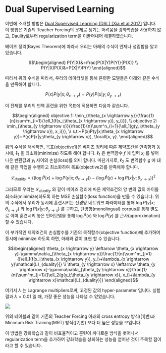 # Dual Supervised Learning

이번에 소개할 방법은 [Dual Supervised Learning (DSL) [Xia et al.2017]](https://arxiv.org/pdf/1707.00415.pdf) 입니다. 이 방법은 기존의 Teacher Forcing의 문제로 생기는 어려움을 강화학습을 사용하지 않고, Daulity로부터 regularization term을 이끌어내어 해결하였습니다.

베이즈 정리(Bayes Theorem)에 따라서 우리는 아래의 수식이 언제나 성립함을 알고 있습니다.

$$\begin{aligned}
P(Y|X)&=\frac{P(X|Y)P(Y)}{P(X)} \\
P(Y|X)P(X)&=P(X|Y)P(Y)
\end{aligned}$$

따라서 위의 수식을 따라서, 우리의 데이터셋을 통해 훈련한 모델들은 아래와 같은 수식을 만족해야 합니다.

$$P(x)P(y|x;\theta_{x \rightarrow y})=P(y)P(x|y;\theta_{y \rightarrow x})$$

이 전제를 우리의 번역 훈련을 위한 목표에 적용하면 다음과 같습니다.

$$\begin{aligned}
objective 1: \min_{\theta_{x \rightarrow y}}{\frac{1}{n}\sum^n_{i=1}{\ell_1(f(x_i;\theta_{x \rightarrow y}), y_i)}}, \\
objective 2: \min_{\theta_{y \rightarrow x}}{\frac{1}{n}\sum^n_{i=1}{\ell_1(g(y_i;\theta_{y \rightarrow x}), x_i)}}, \\
s.t.~P(x)P(y|x;\theta_{x \rightarrow y})=P(y)P(x|y;\theta_{y \rightarrow x}), \forall{x, y}.
\end{aligned}$$

위의 수식을 해석하면, 목표(objective1)은 베이즈 정리에 따른 제약조건을 만족함과 동시에, $\ell_1$ 을 최소화(minimize) 하도록 해야 합니다. $\ell_1$ 은 번역함수 $f$ 에 입력 $x_i$ 를 넣어 나온 반환값과 $y_i$ 사이의 손실(loss)를 의미 합니다. 마찬가지로, $\ell_2$ 도 번역함수 $g$ 에 대해 같은 작업을 수행하고 최소화하여 목표(objective2)를 만족해야 합니다.

$$\mathcal{L}_{duality}=((\log{\hat{P}(x)} + \log{P(y|x;\theta_{x \rightarrow y})}) - (\log{\hat{P}(y)} + \log{P(x|y;\theta_{y \rightarrow x})})^2$$

그러므로 우리는 $\mathcal{L}_{duality}$ 와 같이 베이즈 정리에 따른 제약조건의 양 변의 값의 차이를 최소화(minimize)하도록 하는 MSE 손실함수(loss function)을 만들 수 있습니다. 위의 수식에서 우리가 동시에 훈련시키는 신경망 네트워크 파라미터를 통해 $\log{P(y|x;\theta_{x \rightarrow y})}$ 와 $\log{P(x|y;\theta_{y \rightarrow x})}$ 를 구하고, 단방향(monolingual) corpus를 통해 별도로 이미 훈련시켜 놓은 언어모델을 통해 $\log{\hat{P}(x)}$ 와 $\log{\hat{P}(y)}$ 를 근사(approximation)할 수 있습니다.

이 부가적인 제약조건의 손실함수를 기존의 목적함수\(objective function\)에 추가하여 동시에 minimize 하도록 하면, 아래와 같이 표현 할 수 있습니다.

$$\begin{aligned}
\theta_{x \rightarrow y} \leftarrow \theta_{x \rightarrow y}-\gamma\nabla_{\theta_{x \rightarrow y}}\frac{1}{n}\sum^m_{j=1}{[\ell_1(f(x_i;\theta_{x \rightarrow y}), y_i)+\lambda_{x \rightarrow y}\mathcal{L}_{duality}]} \\
\theta_{y \rightarrow x} \leftarrow \theta_{y \rightarrow x}-\gamma\nabla_{\theta_{y \rightarrow x}}\frac{1}{n}\sum^m_{j=1}{[\ell_2(g(y_i;\theta_{y \rightarrow x}), x_i)+\lambda_{y \rightarrow x}\mathcal{L}_{duality}]}
\end{aligned}$$

여기서 $\lambda$ 는 Lagrange multipliers로써, 고정된 값의 hyper-parameter 입니다. 실험 결과 $\lambda=0.01$ 일 때, 가장 좋은 성능을 나타낼 수 있었습니다.

![](../assets/duality-dsl-eval.png)

위의 테이블과 같이 기존의 Teacher Forcing 아래의 cross entropy 방식([1]번)과 Minimum Risk Training(MRT) 방식([2]번) 보다 더 높은 성능을 보입니다.

이 방법은 강화학습과 같이 비효율적이고 훈련이 까다로운 방식을 벗어나서 regularization term을 추가하여 강화학습을 상회하는 성능을 얻어낸 것이 주목할 점이라고 할 수 있습니다.
